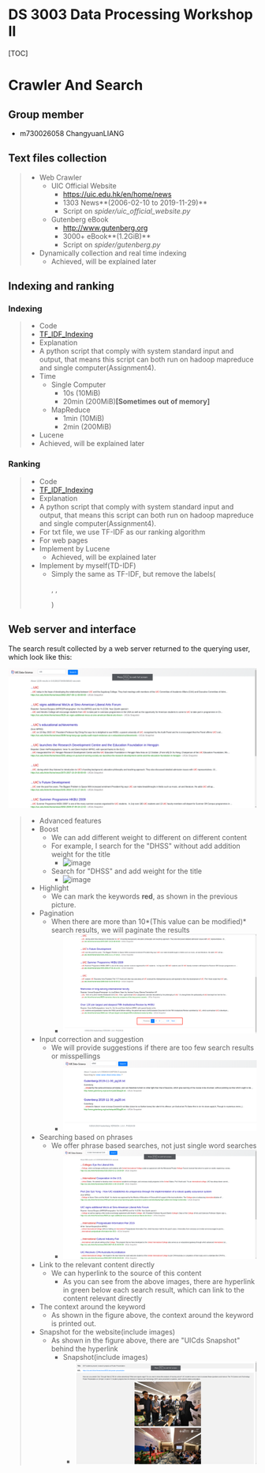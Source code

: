 # DS 3003 Data Processing Workshop II

[TOC]

# Crawler And Search

## Group member

- m730026058 ChangyuanLIANG

## Text files collection

> - Web Crawler
>   - UIC Official Website
>     - https://uic.edu.hk/en/home/news
>     - 1303 News**(2006-02-10 to 2019-11-29)**
>     - Script on *spider/uic_official_website.py*
>   - Gutenberg eBook
>     - http://www.gutenberg.org
>     - 3000+ eBook**(1.2GiB)**
>     - Script on *spider/gutenberg.py*
> - Dynamically collection and real time indexing
>   - Achieved, will be explained later

## Indexing and ranking

### Indexing

>- Code
>  - [TF_IDF_Indexing](https://github.com/hackerliang/TF-IDF-MapReduce)
>- Explanation
>  - A python script that comply with system standard input and output, that means this script can both run on hadoop mapreduce and single computer(Assignment4).
>  - Time
>    - Single Computer
>      - 10s (10MiB)
>      - 20min (200MiB)**[Sometimes out of memory]**
>    - MapReduce
>      - 1min (10MiB)
>      - 2min (200MiB)
>- Lucene
>  - Achieved, will be explained later

### Ranking

>- Code
>  - [TF_IDF_Indexing](https://github.com/hackerliang/TF-IDF-MapReduce)
>- Explanation
>  - A python script that comply with system standard input and output, that means this script can both run on hadoop mapreduce and single computer(Assignment4).
>- For txt file, we use TF-IDF as our ranking algorithm
>- For web pages
>  - Implement by Lucene
>    - Achieved, will be explained later
>  - Implement by myself(TD-IDF)
>    - Simply the same as TF-IDF, but remove the labels(<p>, <img>, <div>)

## Web server and interface

The search result collected by a web server returned to the querying user, which look like this:



![image](README_IMG/interface.png)



>- Advanced features
>  - Boost
>    - We can add different weight to different on different content
>    - For example, I search for the "DHSS" without add addition weight for the title
>      - ![image](before_boost-1575201200860.png)
>    - Search for "DHSS" and add weight for the title
>      - ![image](after_boost.png)
>  - Highlight
>    - We can mark the keywords **red**, as shown in the previous picture.
>  - Pagination
>    - When there are more than 10*(This value can be modified)* search results, we will paginate the results
>      - ![image](README_IMG/pagination.png)
>  - Input correction and suggestion
>    - We will provide suggestions if there are too few search results or misspellings
>      - ![image](README_IMG/suggestion.png)
>  - Searching based on phrases
>    - We offer phrase based searches, not just single word searches
>      - ![image](README_IMG/phrases.png)
>  - Link to the relevant content directly
>    - We can hyperlink to the source of this content
>      - As you can see from the above images, there are hyperlink in green below each search result, which can link to the content relevant directly
>  - The context around the keyword
>    - As shown in the figure above, the context around the keyword is printed out.
>  - Snapshot for the website(include images)
>    - As shown in the figure above, there are "UICds Snapshot" behind the hyperlink
>      - Snapshot(include images)
>        - ![image](README_IMG/snapshot.png)
>
>













